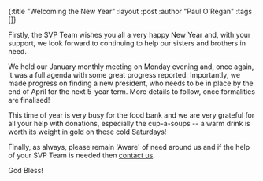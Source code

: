 {:title "Welcoming the New Year"
 :layout :post
 :author "Paul O'Regan"
 :tags []}

Firstly, the SVP Team wishes you all a very happy New Year and, with your support, we look forward to continuing to help our sisters and brothers in need.

We held our January monthly meeting on Monday evening and, once again, it was a full agenda with some great progress reported. Importantly, we made progress on finding a new president, who needs to be in place by the end of April for the next 5-year term. More details to follow, once formalities are finalised!

This time of year is very busy for the food bank and we are very grateful for all your help with donations, especially the cup-a-soups -- a warm drink is worth its weight in gold on these cold Saturdays!

Finally, as always, please remain 'Aware' of need around us and if the help of your SVP Team is needed then [contact us](../../pages-output/contact/).

God Bless!

